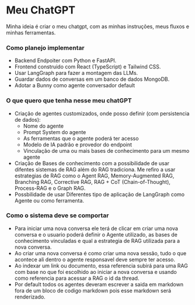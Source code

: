 
# Meu ChatGPT

Minha ideia é criar o meu chatgpt, com as minhas instruções, meus fluxos e minhas ferramentas.

### Como planejo implementar

- Backend Endpoiter com Python e FastAPI.
- Frontend construido com React (TypeScript) e Tailwind CSS.
- Usar LangGraph para fazer a montagem das LLMs.
- Guardar dados de conversas em um banco de dados MongoDB.
- Adotar a Bunny como agente conversador default

### O que quero que tenha nesse meu chatGPT

- Criação de agentes customizados, onde posso definir (com persistencia de dados):
    - Nome do agente
    - Prompt System do agente
    - As ferramentas que o agente poderá ter acesso
    - Modelo de IA padrão e provedor do endpoint
    - Vinculação de uma ou mais bases de conhecimento para um mesmo agente
- Criação de Bases de conhecimento com a possibilidade de usar difentes sistemas de RAG além do RAG tradiciona. Me refiro a usar estrategias de RAG como o Agent RAG, Memory-Augmented RAG, Branching RAG, Corrective RAG, RAG + CoT (Chain-of-Thought), Process-RAG e o Graph RAG.
- Possbilidade de usar Diferentes tipo de aplicação de LangGraph como Agente ou como ferramenta.

### Como o sistema deve se comportar

- Para iniciar uma nova conversa ele terá de clicar em criar uma nova conversa e o usuario poderá definir o Agente utilizado, as bases de conhecimento vinculadas e qual a estrategia de RAG utilizada para a nova conversa.
- Ao criar uma nova conversa é como criar uma nova sessão, tudo o que acontece ali dentro o agente responsavel deve sempre ter acesso.
- Ao indexar um link ou documento, essa referencia subirá para uma RAG com base no que foi escolhido ao iniciar a nova conversa e usando como referencia para acessar a RAG o id da thread.
- Por default todos os agentes deveram escrever a saida em markdown fora de um bloco de codigo markdown pois esse markdown será renderizado.